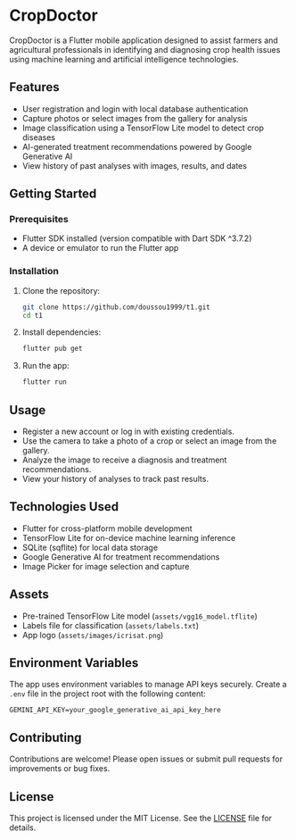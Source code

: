 # CropDoctor

CropDoctor is a Flutter mobile application designed to assist farmers and agricultural professionals in identifying and diagnosing crop health issues using machine learning and artificial intelligence technologies.

## Features

- User registration and login with local database authentication
- Capture photos or select images from the gallery for analysis
- Image classification using a TensorFlow Lite model to detect crop diseases
- AI-generated treatment recommendations powered by Google Generative AI
- View history of past analyses with images, results, and dates

## Getting Started

### Prerequisites

- Flutter SDK installed (version compatible with Dart SDK ^3.7.2)
- A device or emulator to run the Flutter app

### Installation

1. Clone the repository:

   ```bash
   git clone https://github.com/doussou1999/t1.git
   cd t1
   ```

2. Install dependencies:

   ```bash
   flutter pub get
   ```

3. Run the app:

   ```bash
   flutter run
   ```

## Usage

- Register a new account or log in with existing credentials.
- Use the camera to take a photo of a crop or select an image from the gallery.
- Analyze the image to receive a diagnosis and treatment recommendations.
- View your history of analyses to track past results.

## Technologies Used

- Flutter for cross-platform mobile development
- TensorFlow Lite for on-device machine learning inference
- SQLite (sqflite) for local data storage
- Google Generative AI for treatment recommendations
- Image Picker for image selection and capture

## Assets

- Pre-trained TensorFlow Lite model (`assets/vgg16_model.tflite`)
- Labels file for classification (`assets/labels.txt`)
- App logo (`assets/images/icrisat.png`)

## Environment Variables

The app uses environment variables to manage API keys securely. Create a `.env` file in the project root with the following content:

```
GEMINI_API_KEY=your_google_generative_ai_api_key_here
```

## Contributing

Contributions are welcome! Please open issues or submit pull requests for improvements or bug fixes.

## License

This project is licensed under the MIT License. See the [LICENSE](LICENSE) file for details.
